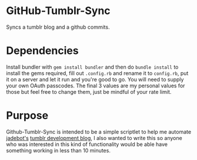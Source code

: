 # GitHub-Tumblr-Sync
Syncs a tumblr blog and a github commits.

# Dependencies
Install bundler with `gem install bundler` and then do `bundle install` to install the gems required, fill out `.config.rb` and rename it to `config.rb`, put it on a server and let it run and you're good to go. You will need to supply your own OAuth passcodes. The final 3 values are my personal values for those but feel free to change them, just be mindful of your rate limit.

# Purpose
Github-Tumblr-Sync is intended to be a simple scriptlet to help me automate [jadebot's](https://github.com/oct2pus/jadebot) [tumblr development blog](https://jadebot-discord.tumblr.com/), I also wanted to write this so anyone who was interested in this kind of functionality would be able have something working in less than 10 minutes.
